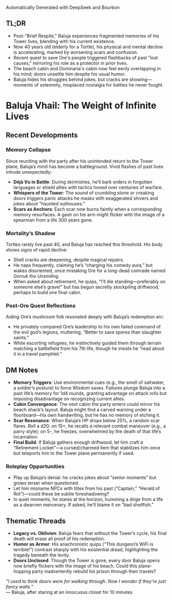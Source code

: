 Automatically Generated with DeepSeek and Bourbon

## TL;DR
- Post-"Brief Respite," Baluja experiences fragmented memories of his Tower lives, blending with his current existence.
- Now 40 years old (elderly for a Tortle), his physical and mental decline is accelerating, marked by worsening scars and confusion.
- Recent quest to save Ore's people triggered flashbacks of past "lost causes," mirroring his role as a protector in prior lives.
- The beach cabin and Dominaria's cabin now feel eerily overlapping in his mind; doors unsettle him despite his usual humor.
- Baluja hides his struggles behind jokes, but cracks are showing—moments of solemnity, misplaced nostalgia for battles he never fought.

# Baluja Vhail: The Weight of Infinite Lives

## Recent Developments

### Memory Collapse
Since reuniting with the party after his unintended return to the Tower plane, Baluja’s mind has become a battleground. Vivid flashes of past lives intrude unexpectedly:  
- **Déjà Vu in Battle**: During skirmishes, he’ll bark orders in forgotten languages or shield allies with tactics honed over centuries of warfare.  
- **Whispers of the Tower**: The sound of crumbling stone or creaking doors triggers panic attacks he masks with exaggerated shivers and jokes about "haunted outhouses."  
- **Scars as Anchors**: Each scar now burns faintly when a corresponding memory resurfaces. A gash on his arm might flicker with the image of a spearman from a life 300 years gone.

### Mortality’s Shadow
Tortles rarely live past 40, and Baluja has reached this threshold. His body shows signs of rapid decline:  
- Shell cracks are deepening, despite magical repairs.  
- He naps frequently, claiming he’s “charging his comedy aura,” but wakes disoriented, once mistaking Ore for a long-dead comrade named *Gorruk the Unsmiling*.  
- When asked about retirement, he quips, “I’ll die standing—preferably on someone else’s grave!” but has begun secretly stockpiling driftwood, perhaps to build one final cabin.

### Post-Ore Quest Reflections
Aiding Ore’s mushroom folk resonated deeply with Baluja’s redemption arc:  
- He privately compared Ore’s leadership to his own failed command of the evil god’s legions, muttering, “Better to save spores than slaughter saints.”  
- While escorting refugees, he instinctively guided them through terrain matching a battlefield from his 7th life, though he insists he “read about it in a travel pamphlet.”

## DM Notes
- **Memory Triggers**: Use environmental cues (e.g., the smell of saltwater, a soldier’s posture) to force Wisdom saves. Failures plunge Baluja into a past life’s memory for 1d4 rounds, granting advantage on attack rolls but imposing disadvantage on recognizing current allies.  
- **Cabin Convergence**: The next cabin the party enters could mirror his beach shack’s layout. Baluja might find a carved warning under a floorboard—his own handwriting, but he has no memory of etching it.  
- **Scar Resonance**: When Baluja’s HP drops below 25%, a random scar flares. Roll a d20: on 15+, he recalls a relevant combat maneuver (e.g., a parry style); on 5-, he freezes, overwhelmed by the death of that life’s incarnation.  
- **Final Build**: If Baluja gathers enough driftwood, let him craft a “Retirement Locket”—a cursed/charmed item that stabilizes him once but teleports him to the Tower plane permanently if used.  

### Roleplay Opportunities
- Play up Baluja’s denial: he cracks jokes about “senior moments” but grows terser when questioned.  
- Let him misname NPCs with titles from his past (“Captain,” “Herald of Rot”)—could these be subtle foreshadowing?  
- In quiet moments, he stares at the horizon, humming a dirge from a life as a dwarven mercenary. If asked, he’ll blame it on “bad shellfish.”

## Thematic Threads
- **Legacy vs. Oblivion**: Baluja fears that without the Tower’s cycle, his final death will erase all proof of his redemption.  
- **Humor as Armor**: His anachronistic quips (“This dungeon’s WiFi is terrible!”) contrast sharply with his existential dread, highlighting the tragedy beneath the levity.  
- **Doors Unclosed**: Though the Tower is gone, every door Baluja opens now briefly flickers with the image of his beach. Could this plane-hopping party inadvertently rebuild his prison through their travels?

*“I used to think doors were for walking through. Now I wonder if they’re just fancy walls.”*  
— Baluja, after staring at an innocuous closet for 10 minutes
